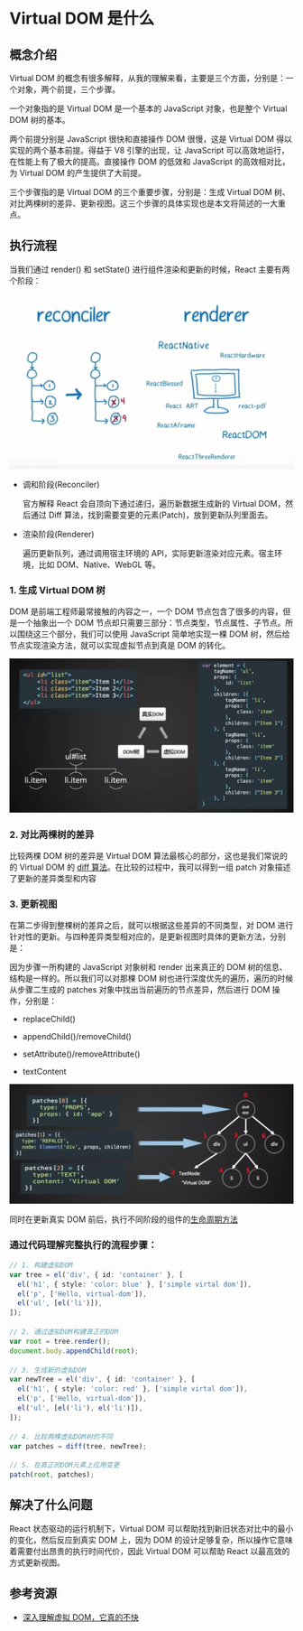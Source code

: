 # Virtual DOM 是什么

## 概念介绍

Virtual DOM 的概念有很多解释，从我的理解来看，主要是三个方面，分别是：一个对象，两个前提，三个步骤。

一个对象指的是 Virtual DOM 是一个基本的 JavaScript 对象，也是整个 Virtual DOM 树的基本。

两个前提分别是 JavaScript 很快和直接操作 DOM 很慢，这是 Virtual DOM 得以实现的两个基本前提。得益于 V8 引擎的出现，让 JavaScript 可以高效地运行，在性能上有了极大的提高。直接操作 DOM 的低效和 JavaScript 的高效相对比，为 Virtual DOM 的产生提供了大前提。

三个步骤指的是 Virtual DOM 的三个重要步骤，分别是：生成 Virtual DOM 树、对比两棵树的差异、更新视图。这三个步骤的具体实现也是本文将简述的一大重点。

## 执行流程

当我们通过 render() 和 setState() 进行组件渲染和更新的时候，React 主要有两个阶段：

![old](./assets/old.jpg)

- 调和阶段(Reconciler)

  官方解释 React 会自顶向下通过递归，遍历新数据生成新的 Virtual DOM，然后通过 Diff 算法，找到需要变更的元素(Patch)，放到更新队列里面去。

- 渲染阶段(Renderer)

  遍历更新队列，通过调用宿主环境的 API，实际更新渲染对应元素。宿主环境，比如 DOM、Native、WebGL 等。

### 1. 生成 Virtual DOM 树

DOM 是前端工程师最常接触的内容之一，一个 DOM 节点包含了很多的内容，但是一个抽象出一个 DOM 节点却只需要三部分：节点类型，节点属性、子节点。所以围绕这三个部分，我们可以使用 JavaScript 简单地实现一棵 DOM 树，然后给节点实现渲染方法，就可以实现虚拟节点到真是 DOM 的转化。

![640](./assets/640.jpg)

### 2. 对比两棵树的差异

比较两棵 DOM 树的差异是 Virtual DOM 算法最核心的部分，这也是我们常说的的 Virtual DOM 的 [diff 算法](../Diff算法是什么/main.md)。在比较的过程中，我可以得到一组 patch 对象描述了更新的差异类型和内容

### 3. 更新视图

在第二步得到整棵树的差异之后，就可以根据这些差异的不同类型，对 DOM 进行针对性的更新。与四种差异类型相对应的，是更新视图时具体的更新方法，分别是：

因为步骤一所构建的 JavaScript 对象树和 render 出来真正的 DOM 树的信息、结构是一样的。所以我们可以对那棵 DOM 树也进行深度优先的遍历，遍历的时候从步骤二生成的 patches 对象中找出当前遍历的节点差异，然后进行 DOM 操作，分别是：

- replaceChild()

- appendChild()/removeChild()

- setAttribute()/removeAttribute()

- textContent

![643](./assets/643.jpg)

同时在更新真实 DOM 前后，执行不同阶段的组件的[生命周期方法](/前端/框架/React/生命周期执行顺序是什么/main.md)

### 通过代码理解完整执行的流程步骤：

```ts
// 1. 构建虚拟DOM
var tree = el('div', { id: 'container' }, [
  el('h1', { style: 'color: blue' }, ['simple virtal dom']),
  el('p', ['Hello, virtual-dom']),
  el('ul', [el('li')]),
]);

// 2. 通过虚拟DOM构建真正的DOM
var root = tree.render();
document.body.appendChild(root);

// 3. 生成新的虚拟DOM
var newTree = el('div', { id: 'container' }, [
  el('h1', { style: 'color: red' }, ['simple virtal dom']),
  el('p', ['Hello, virtual-dom']),
  el('ul', [el('li'), el('li')]),
]);

// 4. 比较两棵虚拟DOM树的不同
var patches = diff(tree, newTree);

// 5. 在真正的DOM元素上应用变更
patch(root, patches);
```

## 解决了什么问题

React 状态驱动的运行机制下，Virtual DOM 可以帮助找到新旧状态对比中的最小的变化，然后反应到真实 DOM 上，因为 DOM 的设计足够复杂，所以操作它意味着需要付出昂贵的执行时间代价，因此 Virtual DOM 可以帮助 React 以最高效的方式更新视图。

## 参考资源

- [深入理解虚拟 DOM，它真的不快](https://mp.weixin.qq.com/s?__biz=MzI1ODk2Mjk0Nw==&mid=2247484138&idx=1&sn=3c5d9af3c5ab684b697378503bc617af&scene=21#wechat_redirect)
